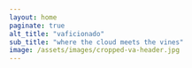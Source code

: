 ```yaml
---
layout: home
paginate: true
alt_title: "vaficionado"
sub_title: "where the cloud meets the vines"
image: /assets/images/cropped-va-header.jpg
---
```

